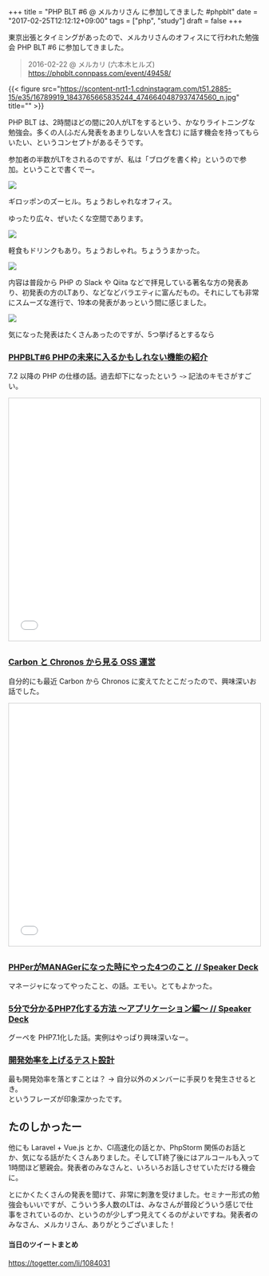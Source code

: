 +++
title = "PHP BLT #6 @ メルカリさん に参加してきました #phpblt"
date = "2017-02-25T12:12:12+09:00"
tags = ["php", "study"]
draft = false
+++

東京出張とタイミングがあったので、メルカリさんのオフィスにて行われた勉強会 PHP BLT #6 に参加してきました。

> 2016-02-22 @ メルカリ (六本木ヒルズ)  
> https://phpblt.connpass.com/event/49458/

{{< figure src="https://scontent-nrt1-1.cdninstagram.com/t51.2885-15/e35/16789919_1843765665835244_4746640487937474560_n.jpg" title="" >}}

PHP BLT は、2時間ほどの間に20人がLTをするという、かなりライトニングな勉強会。多くの人(ふだん発表をあまりしない人を含む) に話す機会を持ってもらいたい、というコンセプトがあるそうです。

参加者の半数がLTをされるのですが、私は「ブログを書く枠」というので参加。ということで書くでー。

![](/media/phpblt-6-01.jpg)

ギロッポンのズーヒル。ちょうおしゃれなオフィス。

ゆったり広々、ぜいたくな空間であります。

![](/media/phpblt-6-02.jpg)

軽食もドリンクもあり。ちょうおしゃれ。ちょううまかった。

![](/media/phpblt-6-03.jpg)

内容は普段から PHP の Slack や Qiita などで拝見している著名な方の発表あり、初発表の方のLTあり、などなどバラエティに富んだもの。それにしても非常にスムーズな進行で、19本の発表があっという間に感じました。

![](/media/phpblt-6-04.jpg)

気になった発表はたくさんあったのですが、5つ挙げるとするなら

### [PHPBLT#6 PHPの未来に入るかもしれない機能の紹介](https://www.slideshare.net/sters/phpblt6-php)

7.2 以降の PHP の仕様の話。過去却下になったという `~>` 記法のキモさがすごい。

<iframe src="//www.slideshare.net/slideshow/embed_code/key/pude8VJQKEqIN" width="595" height="485" frameborder="0" marginwidth="0" marginheight="0" scrolling="no" style="border:1px solid #CCC; border-width:1px; margin-bottom:5px; max-width: 100%;" allowfullscreen> </iframe>

### [Carbon と Chronos から見る OSS 運営](https://www.slideshare.net/serima1/carbon-chronos-oss)

自分的にも最近 Carbon から Chronos に変えてたとこだったので、興味深いお話でした。

<iframe src="//www.slideshare.net/slideshow/embed_code/key/dYjPtiRyNN9YGF" width="595" height="485" frameborder="0" marginwidth="0" marginheight="0" scrolling="no" style="border:1px solid #CCC; border-width:1px; margin-bottom:5px; max-width: 100%;" allowfullscreen> </iframe> <div style="margin-bottom:5px">

### [PHPerがMANAGerになった時にやった4つのこと // Speaker Deck](https://speakerdeck.com/itosho525/phpergamanagerninatutashi-niyatuta4tufalsekoto)

マネージャになってやったこと、の話。エモい。とてもよかった。

<script async class="speakerdeck-embed" data-id="90fa2e5352f04f7f83bdb2e44d2f17d2" data-ratio="1.33333333333333" src="//speakerdeck.com/assets/embed.js"></script>

### [5分で分かるPHP7化する方法 〜アプリケーション編〜 // Speaker Deck](https://speakerdeck.com/hypermkt/5fen-defen-karuphp7hua-surufang-fa-apurikesiyonbian)

グーペを PHP7.1化した話。実例はやっぱり興味深いなー。

<script async class="speakerdeck-embed" data-id="fdefef95b4984996921b0712475865a6" data-ratio="1.77777777777778" src="//speakerdeck.com/assets/embed.js"></script>

### [開発効率を上げるテスト設計](https://speakerdeck.com/kazu9su/kai-fa-xiao-lu-woshang-gerutesutoshe-ji)

最も開発効率を落とすことは？ → 自分以外のメンバーに手戻りを発生させるとき。  
というフレーズが印象深かったです。

<script async class="speakerdeck-embed" data-id="78d8e46d08c44e65bb9beceebaa0284a" data-ratio="1.41436464088398" src="//speakerdeck.com/assets/embed.js"></script>

## たのしかったー

他にも Laravel + Vue.js とか、CI高速化の話とか、PhpStorm 関係のお話とか、気になる話がたくさんありました。そしてLT終了後にはアルコールも入って1時間ほど懇親会。発表者のみなさんと、いろいろお話しさせていただける機会に。  

とにかくたくさんの発表を聞けて、非常に刺激を受けました。セミナー形式の勉強会もいいですが、こういう多人数のLTは、みなさんが普段どういう感じで仕事をされているのか、というのが少しずつ見えてくるのがよいですね。発表者のみなさん、メルカリさん、ありがとうございました！

#### 当日のツイートまとめ 

https://togetter.com/li/1084031
